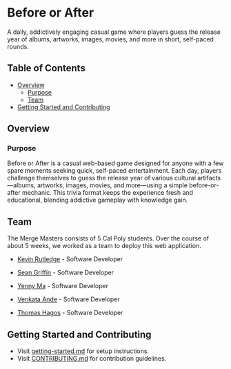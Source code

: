 # Before or After

A daily, addictively engaging casual game where players guess the release year
of albums, artworks, images, movies, and more in short, self-paced rounds.

## Table of Contents

- [Overview](#overview)
  - [Purpose](#purpose)
  - [Team](#team)
- [Getting Started and Contributing](#getting-started-and-contributing)

## Overview

### Purpose

Before or After is a casual web-based game designed for anyone with a few spare
moments seeking quick, self-paced entertainment. Each day, players challenge
themselves to guess the release year of various cultural artifacts—albums,
artworks, images, movies, and more—using a simple before-or-after mechanic. This
trivia format keeps the experience fresh and educational, blending addictive
gameplay with knowledge gain.

## Team

The Merge Masters consists of 5 Cal Poly students. Over the course of about 5
weeks, we worked as a team to deploy this web application.

- [Kevin Rutledge](https://www.linkedin.com/in/kevinrutledge89/) - Software
  Developer

- [Sean Griffin](https://www.linkedin.com/in/your-url-here/) - Software
  Developer

- [Yenny Ma](https://www.linkedin.com/in/your-url-here/) - Software Developer

- [Venkata Ande](https://www.linkedin.com/in/venkata-g-ande-1b2057334/) -
  Software Developer

- [Thomas Hagos](https://www.linkedin.com/in/thomashagos/) - Software
  Developer

## Getting Started and Contributing

- Visit [getting-started.md](docs/getting-started.md) for setup instructions.
- Visit [CONTRIBUTING.md](docs/CONTRIBUTING.md) for contribution guidelines.
